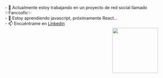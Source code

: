 <div  align="right"><div align="left">
- 🔭 Actualmente estoy trabajando en un proyecto de red social llamado ✨Fancosfic✨ <br>
- 🌱 Estoy aprendiendo javascript, próximamente React... <br>
  - 📫 Encuéntrame en <a href="https://www.linkedin.com/in/javiera-kammle/">Linkedin </a></div>
<img src="https://user-images.githubusercontent.com/26625809/177217878-96201b32-f3bc-483a-a6a7-34e138791fad.png" width="150px"></div>
